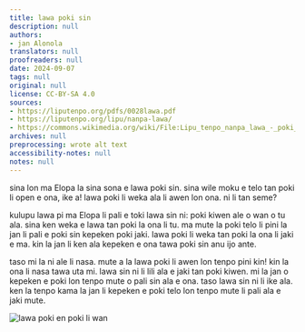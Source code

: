 ```yaml
---
title: lawa poki sin
description: null
authors:
- jan Alonola
translators: null
proofreaders: null
date: 2024-09-07
tags: null
original: null
license: CC-BY-SA 4.0
sources:
- https://liputenpo.org/pdfs/0028lawa.pdf
- https://liputenpo.org/lipu/nanpa-lawa/
- https://commons.wikimedia.org/wiki/File:Lipu_tenpo_nanpa_lawa_-_poki_telo.png
archives: null
preprocessing: wrote alt text
accessibility-notes: null
notes: null
---
```


sina lon ma Elopa la sina sona e lawa poki sin. sina wile moku e telo tan poki li open e ona, ike a! lawa poki li weka ala li awen lon ona. ni li tan seme?

kulupu lawa pi ma Elopa li pali e toki lawa sin ni: poki kiwen ale o wan o tu ala. sina ken weka e lawa tan poki la ona li tu. ma mute la poki telo li pini la jan li pali e poki sin kepeken poki jaki. lawa poki li weka tan poki la ona li jaki e ma. kin la jan li ken ala kepeken e ona tawa poki sin anu ijo ante.

taso mi la ni ale li nasa. mute a la lawa poki li awen lon tenpo pini kin! kin la ona li nasa tawa uta mi. lawa sin ni li lili ala e jaki tan poki kiwen. mi la jan o kepeken e poki lon tenpo mute o pali sin ala e ona. taso lawa sin ni li ike ala. ken la tenpo kama la jan li kepeken e poki telo lon tenpo mute li pali ala e jaki mute.

![lawa poki en poki li wan](https://upload.wikimedia.org/wikipedia/commons/c/cf/Lipu_tenpo_nanpa_lawa_-_poki_telo.png)
